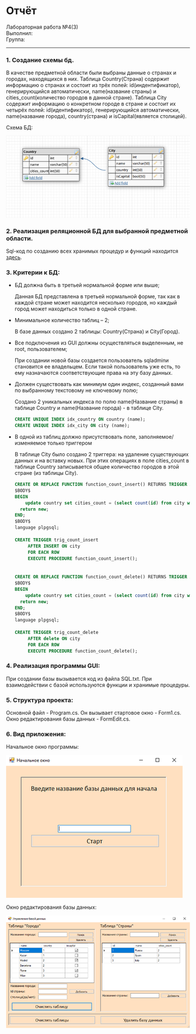 # Отчёт 

Лабораторная работа №4(3)  
Выполнил:    
Группа:   

---

### 1. Создание схемы бд.

В качестве предметной области были выбраны данные о странах и городах, находящихся в них. Таблица Country(Страна) содержит информацию о странах и состоит из трёх полей: id(индентификатор), генерирующийся автоматически, name(название страны) и cities_count(количество городов в данной стране). Таблица City содержит информацию о конкретном городе в стране и состоит их четырёх полей: id(идентификатор), генерирующийся автоматически, name(название города), country(страна) и isCapital(является столицей).

Схема БД: 

![](Schema.PNG)

### 2. Реализация реляционной БД для выбранной предметной области.

Sql-код по созданию всех хранимых процедур и функций находится [здесь](https://github.com/Amirzakirov/GUI/tree/master/GUI/bin/Debug/SQL.txt).

### 3. Критерии к БД:
  
- БД должна быть в третьей нормальной форме или выше;

  Данная БД представлена в третьей нормальной форме, так как в каждой стране может находится несколько городов, но каждый город может находиться только в одной стране. 

- Минимальное количество таблиц – 2;

  В базе данных создано 2 таблицы: Country(Страна) и City(Город).

- Все подключения из GUI должны осуществляться выделенным, не root, пользователем;

  При создании новой базы создается пользователь sqladminи становится ее владельцем. Если такой пользователь уже есть, то ему назначаются соответствующие права на эту базу данных.

- Должен существовать как минимум один индекс, созданный вами по выбранному текстовому не ключевому полю;

  Создано 2 уникальных индекса по полю name(Название страны) в таблице Country и name(Название города) - в таблице City.

  ```sql
  CREATE UNIQUE INDEX idx_country ON country (name);
  CREATE UNIQUE INDEX idx_city ON city (name);
  ```

- В одной из таблиц должно присутствовать поле, заполняемое/изменяемое только триггером

  В таблице City было создано 2 триггера: на удаление существующих данных и на вставку новых. При этих операциях в поле cities_count в таблице Country записывается общее количество городов в этой стране (из таблицы City). 
  
  ```sql
  CREATE OR REPLACE FUNCTION function_count_insert() RETURNS TRIGGER AS
  $BODY$
  BEGIN
      update country set cities_count = (select count(id) from city where country = new.country) where id = new.country;
    return new;
  END;
  $BODY$
  language plpgsql;

  CREATE TRIGGER trig_count_insert
       AFTER INSERT ON city
       FOR EACH ROW
       EXECUTE PROCEDURE function_count_insert();


  CREATE OR REPLACE FUNCTION function_count_delete() RETURNS TRIGGER AS
  $BODY$
  BEGIN
      update country set cities_count = (select count(id) from city where country = old.country) where id = old.country;
    return new;
  END;
  $BODY$
  language plpgsql;

  CREATE TRIGGER trig_count_delete
       AFTER delete ON city
       FOR EACH ROW
       EXECUTE PROCEDURE function_count_delete();
  ```

### 4. Реализация программы GUI:

При создании базы вызывается код из файла SQL.txt. При взаимодействии с базой используются функции и хранимые процедуры.
 
 ### 5. Структура проекта: 
 
 Основной файл - Program.cs. Он вызывает стартовое окно - Form1.cs. Окно редактирования базы данных - FormEdit.cs.
 
 ### 6. Вид приложения:
 
Начальное окно программы:

![](Window1.PNG)

Окно редактирования базы данных:

![](Window2.PNG)
